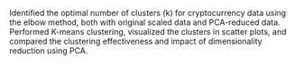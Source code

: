 Identified the optimal number of clusters (k) for cryptocurrency data using the elbow method, both with original scaled data and PCA-reduced data. Performed K-means clustering, visualized the clusters in scatter plots, and compared the clustering effectiveness and impact of dimensionality reduction using PCA.
